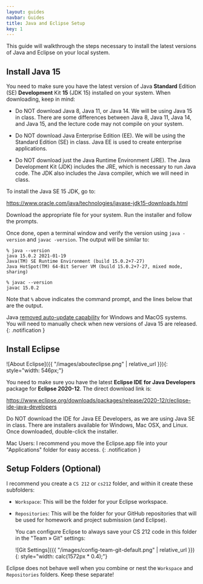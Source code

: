 ```yaml
---
layout: guides
navbar: Guides
title: Java and Eclipse Setup
key: 1
---
```


<style>
img {
  max-width: 100%;
  height: auto;

  background-color: whitesmoke;
  border-radius: 4px;
  padding: 0.25ex;
}
</style>

This guide will walkthrough the steps necessary to install the latest versions of Java and Eclipse on your local system.

## Install Java 15

You need to make sure you have the latest version of Java **Standard** Edition (SE) **Development** Kit **15** (JDK 15) installed on your system. When downloading, keep in mind:

  - Do NOT download Java 8, Java 11, or Java 14. We will be using Java 15 in class. There are some differences between Java 8, Java 11, Java 14, and Java 15, and the lecture code may not compile on your system.

  - Do NOT download Java Enterprise Edition (EE). We will be using the Standard Edition (SE) in class. Java EE is used to create enterprise applications.

  - Do NOT download just the Java Runtime Environment (JRE). The Java Development Kit (JDK) includes the JRE, which is necessary to run Java code. The JDK also includes the Java compiler, which we will need in class.

To install the Java SE 15 JDK, go to:

<https://www.oracle.com/java/technologies/javase-jdk15-downloads.html>

Download the appropriate file for your system. Run the installer and follow the prompts.

Once done, open a terminal window and verify the version using `java -version` and `javac -version`. The output will be similar to:

```shell
% java --version
java 15.0.2 2021-01-19
Java(TM) SE Runtime Environment (build 15.0.2+7-27)
Java HotSpot(TM) 64-Bit Server VM (build 15.0.2+7-27, mixed mode, sharing)
```

```shell
% javac --version
javac 15.0.2
```

Note that `%` above indicates the command prompt, and the lines below that are the output.

<i class="fas fa-info-circle"></i>
Java [removed auto-update capability](https://www.oracle.com/technetwork/java/javase/11-relnote-issues-5012449.html#Important_Changes) for Windows and MacOS systems. You will need to manually check when new versions of Java 15 are released.
{: .notification }

## Install Eclipse

![About Eclipse]({{ "/images/abouteclipse.png" | relative_url }}){: style="width: 546px;"}

You need to make sure you have the latest **Eclipse IDE for Java Developers** package for **Eclipse 2020-12**. The direct download link is:

<https://www.eclipse.org/downloads/packages/release/2020-12/r/eclipse-ide-java-developers>

Do NOT download the IDE for Java EE Developers, as we are using Java SE in class. There are installers available for Windows, Mac OSX, and Linux. Once downloaded, double-click the installer.

<i class="fas fa-info-circle"></i>
Mac Users: I recommend you move the Eclipse.app file into your "Applications" folder for easy access.
{: .notification }

## Setup Folders (Optional)

I recommend you create a `CS 212` or `cs212` folder, and within it create these subfolders:

  - `Workspace`: This will be the folder for your Eclipse workspace.

  - `Repositories`: This will be the folder for your GitHub repositories that will be used for homework and project submission (and Eclipse).

    You can configure Eclipse to always save your CS 212 code in this folder in the "Team » Git" settings:

    ![Git Settings]({{ "/images/config-team-git-default.png" | relative_url }}){: style="width: calc(1572px * 0.4);"}  

Eclipse does not behave well when you combine or nest the `Workspace` and `Repositories` folders. Keep these separate!
